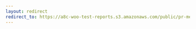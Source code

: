 ```yaml
---
layout: redirect
redirect_to: https://a8c-woo-test-reports.s3.amazonaws.com/public/pr-merge/38022/api/index.html
---
```

